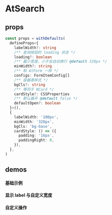 # AtSearch

## props

```ts
const props = withDefaults(
  defineProps<{
    labelWidth?: string
    /** 查询按钮的 loading 状态 */
    loading?: boolean
    /** 最小宽度，小于会自动换行 @default 320px */
    minWidth?: string
    /** 和 AtForm 一样 */
    configs: FormItemConfig[]
    /** 容器类样式 */
    bgCls?: string
    /** 等同于 NCard */
    cardStyle?: CSSProperties
    /** 默认展开 @default false */
    defaultOpen?: boolean
  }>(),
  {
    labelWidth: '100px',
    minWidth: '320px',
    bgCls: 'bg-base',
    cardStyle: () => ({
      padding: '16px',
      paddingRight: 0,
    }),
  },
)
```

## demos

#### 基础示例
<demo src="../examples/at-search/basic.vue"></demo>

#### 显示 label 与自定义宽度
<demo src="../examples/at-search/custom-width.vue"></demo>

#### 自定义操作
<demo src="../examples/at-search/custom-action.vue"></demo>
